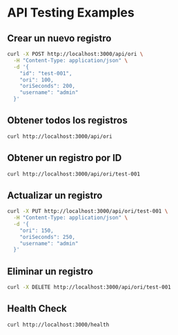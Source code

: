 # API Testing Examples

## Crear un nuevo registro

```bash
curl -X POST http://localhost:3000/api/ori \
  -H "Content-Type: application/json" \
  -d '{
    "id": "test-001",
    "ori": 100,
    "oriSeconds": 200,
    "username": "admin"
  }'
```

## Obtener todos los registros

```bash
curl http://localhost:3000/api/ori
```

## Obtener un registro por ID

```bash
curl http://localhost:3000/api/ori/test-001
```

## Actualizar un registro

```bash
curl -X PUT http://localhost:3000/api/ori/test-001 \
  -H "Content-Type: application/json" \
  -d '{
    "ori": 150,
    "oriSeconds": 250,
    "username": "admin"
  }'
```

## Eliminar un registro

```bash
curl -X DELETE http://localhost:3000/api/ori/test-001
```

## Health Check

```bash
curl http://localhost:3000/health
```
